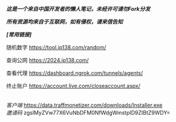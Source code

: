 ***这是一个来自中国开发者的懒人笔记，未经许可请勿Fork分发*** </p>
***所有资源均来自于互联网，如有侵权，请来信告知*** </p></p>
***[常用链接]*** </p>

随机数字 https://tool.ip138.com/random/ </p>
查询公网 https://2024.ip138.com/ </p>
查看代理 https://dashboard.ngrok.com/tunnels/agents/ </p>
终止账户 https://account.live.com/closeaccount.aspx/ </p>
</br>
*客户端* https://data.traffmonetizer.com/downloads/Installer.exe </br>
*邀请码* zgslMyZVw77X6VuNbDFM0NfWdgWmstpID9ZIBtZ9WDY=
